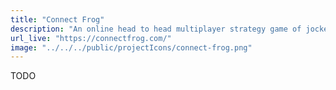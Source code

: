 ```yaml
---
title: "Connect Frog"
description: "An online head to head multiplayer strategy game of jockeying for position, like connect four with a twist."
url_live: "https://connectfrog.com/"
image: "../../../public/projectIcons/connect-frog.png"
---
```


TODO
